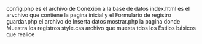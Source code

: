 config.php es el archivo de Conexión a la base de datos
index.html es el arvchivo que contiene la pagina inicial y el Formulario de registro
guardar.php el archivo de Inserta datos
mostrar.php la pagina donde Muestra los registros
style.css archivo que muesta tdos los Estilos básicos que realice
